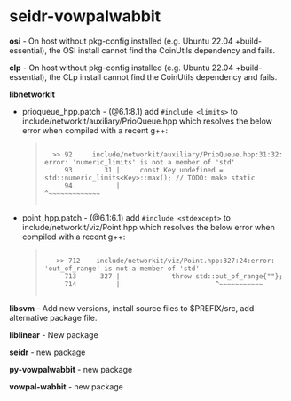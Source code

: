# seidr-vowpalwabbit

<b>osi</b> - On host without pkg-config installed (e.g. Ubuntu 22.04 +build-essential), the OSI install cannot find the CoinUtils dependency and fails.

<b>clp</b> - On host without pkg-config installed (e.g. Ubuntu 22.04 +build-essential), the CLp install cannot find the CoinUtils dependency and fails.

<b>libnetworkit</b><p>
<ul>
  <li>prioqueue_hpp.patch - (@6.1:8.1) add <code>#include &lt;limits&gt;</code> to include/networkit/auxiliary/PrioQueue.hpp 
                           which resolves the below error when compiled with a recent g++:
  <blockquote><pre><code>
  >> 92     include/networkit/auxiliary/PrioQueue.hpp:31:32: error: 'numeric_limits' is not a member of 'std'
     93        31 |     const Key undefined = std::numeric_limits&lt;Key&gt;::max(); // TODO: make static
     94           |                                ^~~~~~~~~~~~~~
  </code></pre></blockquote>
  </li>
  <li>point_hpp.patch - (@6.1:6.1) add <code>#include &lt;stdexcept&gt;</code> to include/networkit/viz/Point.hpp which resolves the below error when compiled
                        with a recent g++:
  <blockquote><pre><code>                      
   >> 712    include/networkit/viz/Point.hpp:327:24:error: 'out_of_range' is not a member of 'std'
     713      327 |             throw std::out_of_range{""};
     714          |                        ^~~~~~~~~~~~
    </code></pre></blockquote>
    </li>
</ul>
</p>

<b>libsvm</b> - Add new versions, install source files to $PREFIX/src, add alternative package file.
<p></p>
<b>liblinear</b> - New package
<p></p>
<b>seidr</b> - new package
<p></p>
<b>py-vowpalwabbit</b> - new package
<p></p>
<b>vowpal-wabbit</b> - new package
